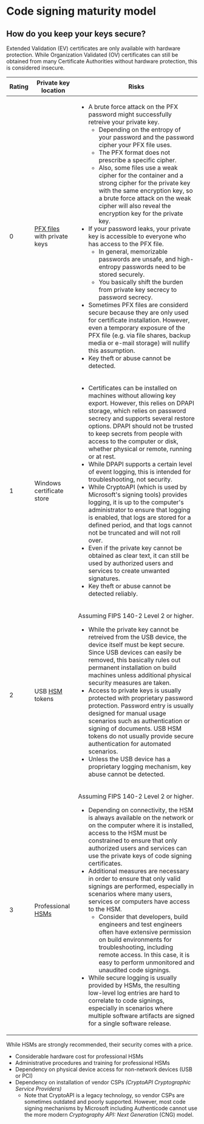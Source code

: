 # Code signing maturity model

## How do you keep your keys secure?

Extended Validation (EV) certificates are only available with hardware protection. While Organization Validated (OV) certificates can still be obtained from many Certificate Authorities without hardware protection, this is considered insecure.

<table><thead><tr>
  <th>Rating</th>
  <th>Private key location</th>
  <th>Risks</th>
</tr></thead><tbody>

<tr><td><p>0</p></td><td>

[PFX files] with private keys </td><td>

* A brute force attack on the PFX password might successfully retreive your private key.
  * Depending on the entropy of your password and the password cipher your PFX file uses.
  * The PFX format does not prescribe a specific cipher.
  * Also, some files use a weak cipher for the container and a strong cipher for the private key with the same encryption key, so a brute force attack on the weak cipher will also reveal the encryption key for the private key.
* If your password leaks, your private key is accessible to everyone who has access to the PFX file.
  * In general, memorizable passwords are unsafe, and high-entropy passwords need to be stored securely.
  * You basically shift the burden from private key secrecy to password secrecy.
* Sometimes PFX files are considerd secure because they are only used for certificate installation. However, even a temporary exposure of the PFX file (e.g. via file shares, backup media or e-mail storage) will nullify this assumption.
* Key theft or abuse cannot be detected.

</td></tr>
<tr><td><p>1</p></td><td>

Windows certificate store</td><td>

* Certificates can be installed on machines without allowing key export. However, this relies on DPAPI storage, which relies on password secrecy and supports several restore options. DPAPI should not be trusted to keep secrets from people with access to the computer or disk, whether physical or remote, running or at rest.
* While DPAPI supports a certain level of event logging, this is intended for troubleshooting, not security.
* While CryptoAPI (which is used by Microsoft's signing tools) provides logging, it is up to the computer's administrator to ensure that logging is enabled, that logs are stored for a defined period, and that logs cannot not be truncated and will not roll over.
* Even if the private key cannot be obtained as clear text, it can still be used by authorized users and services to create unwanted signatures.
* Key theft or abuse cannot be detected reliably.

</td></tr>
<tr><td><p>2</p></td><td>

USB [HSM] tokens </td><td>

Assuming FIPS 140-2 Level 2 or higher.

* While the private key cannot be retreived from the USB device, the device itself must be kept secure. Since USB devices can easily be removed, this basically rules out permanent installation on build machines unless additional physical security measures are taken.
* Access to private keys is usually protected with proprietary password protection. Password entry is usually designed for manual usage scenarios such as authentication or signing of documents. USB HSM tokens do not usually provide secure authentication for automated scenarios.
* Unless the USB device has a proprietary logging mechanism, key abuse cannot be detected.

</td></tr>
<tr><td><p>3</p></td><td>

Professional [HSMs][HSM] </td><td>

Assuming FIPS 140-2 Level 2 or higher.

* Depending on connectivity, the HSM is always available on the network or on the computer where it is installed, access to the HSM must be constrained to ensure that only authorized users and services can use the private keys of code signing certificates.
* Additional measures are necessary in order to ensure that only valid signings are performed, especially in scenarios where many users, services or computers have access to the HSM.
  * Consider that developers, build engineers and test engineers often have extensive permission on build environments for troubleshooting, including remote access. In this case, it is easy to perform unmonitored and unaudited code signings.
* While secure logging is usually provided by HSMs, the resulting low-level log entries are hard to correlate to code signings, especially in scenarios where multiple software artifacts are signed for a single software release.

</td></tr></tbody></table>

While HSMs are strongly recommended, their security comes with a price.

* Considerable hardware cost for professional HSMs
* Administrative procedures and training for professional HSMs
* Dependency on physical device access for non-network devices (USB or PCI)
* Dependency on installation of vendor CSPs *(CryptoAPI Cryptographic Service Providers)*
  * Note that CryptoAPI is a legacy technology, so vendor CSPs are sometimes outdated and poorly supported. However, most code signing mechanisms by Microsoft including Authenticode cannot use the more modern *Cryptography API: Next Generation* (CNG) model.

[PFX files]: ../code-signing/2_theory#certificate-files
[HSM]: ../code-signing/3_windows#hardware-security-modules-hsms